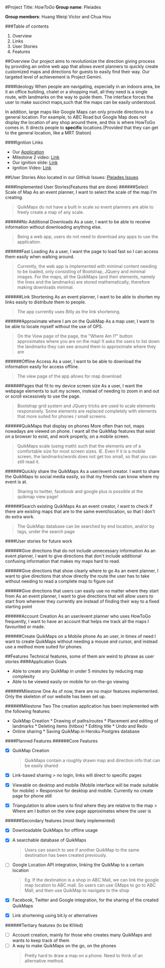#Project Title: _HowToGo_
**Group name**: Pleiades

**Group members**: Huang Weiqi Victor and Chua Hou

###Table of contents
1. Overview
2. Links
3. User Stories
4. Features

##Overview
Our project aims to revolutionize the direction giving process by
providing an online web app that allows event planners to quickly
create customized maps and directions for guests to easily find
their way.
Our targeted level of achievement is Project Gemini.

####Ideology
When people are navigating, especially in an indoors area, be it an office building, chalet or a shopping mall, all they need is a single route, with landmarks on the way to guide them. The interface forces the user to make succinct maps,such that the maps can be easily understood.

In addition, large maps like Google Maps can only provide directions to a general location. For example, to ABC Road but Google Map does not display the location of any shop around there, and this is where HowToGo comes in. It directs people to <b>specific</b> locations.(Provided that they can get to the general location, like a MRT Station)

####Ignition Links
* Our [Application](http://pleiadesorbital.herokuapp.com)
* Milestone 2 video: [Link](https://youtu.be/kokcFMfpR8c)
* Our ignition slide: [Link](http://puu.sh/i7TQv/c23bc5939d.png)
* Ignition Video: [Link](https://www.youtube.com/watch?v=QKuLLNVGvow)

##User Stories
Also located in our GitHub Issues: [Pleiades Issues](https://github.com/XtrKiL/Pleiades/issues)

####Implemented User Stories(Features that are done)
######Select Scale of Map
As an event planner, I want to select the scale of the map I'm creating.
> QuikMaps do not have a built in scale so event planners are able to freely create a map of any scale.

######No Additional Downloads
As a user, I want to be able to receive information without downloading anything else.
> Being a web app, users do not need to download any apps to use the application.

######Fast Loading
As a user, I want the page to load fast so I can access them easily when walking around.
> Currently, the web app is implemented with minimal content needing to be loaded, only consisting of Bootstrap, JQuery and minimal images. For the maps, all the QuikMaps (and their elements, namely the lines and the landmarks) are stored mathematically, therefore making downloads minimal.

######Link Shortening
As an event planner, I want to be able to shorten my links easily to distribute them to people.
> The app currently uses Bitly as the link shortening.

######Approximate where I am on the QuikMap
As a map user, I want to be able to locate myself without the use of GPS.
> On the View page of the page,  the "Where Am I?" button approximates where you are on the map! It asks the users to list down the landmarks they can see around them to approximate where they are

######Offline Access
As a user, I want to be able to download the information easily for access offline.
> The view page of the app allows for map download

######Pages that fit to my device screen size
As a user, I want the webpage elements to suit my screen, instead of needing to zoom in and out or scroll excessively to use the page.
> Bootstrap grid system and JQuery tricks are used to scale elements responsively. Some elements are replaced completely with elements that more suited for phones / small screens.

######QuikMaps that display on phones
More often than not, maps nowadays are viewed on phone. I want all the QuikMap features that exist on a browser to exist, and work properly, on a mobile screen.
> QuikMaps scale (using math) such that the elements are of a comfortable size for most screen sizes. IE. Even if it is a mobile screen, the landmarks/words does not get too small, so that you can still read it.

######Quickly share the QuikMaps
As a user/event creator. I want to share the QuikMaps to social media easily, so that my friends can know where my event is at.
> Sharing to twitter, facebook and google plus is possible at the quikmap view page!

######Search existing QuikMaps
As an event creator, I want to check if there are existing maps that are to the same event/location, so that I don't do extra work.
> The QuikMap database can be searched by end location, and/or by tags, under the search page

####User stories for future work

######Give directions that do not include unnecessary information
As an event planner, I want to give directions that don't include additional confusing information that makes my maps hard to read.

######Give directions that show clearly where to go
As an event planner, I want to give directions that show directly the route the user has to take without needing to read a complete map to figure out

######Give directions that users can easily use no matter where they start from
As an event planner, I want to give directions that will allow users to start from wherever they currently are instead of finding their way to a fixed starting point

######Account Creation
As an user/event planner who uses HowToGo frequently, I want to have an account that helps me track all the maps I favourited or made.

######Create QuikMaps on a Mobile phone
As an user, in times of need I want to create QuikMaps without needing a mouse and cursor, and instead use a method more suited for phones.

##Features
Technical features, some of them are weird to phrase as user stories
####Application Goals
* Able to create any QuikMap in under 5 minutes by reducing map complexity
* Able to be viewed easily on mobile for on-the-go viewing

######Milestone One
As of now, there are no major features implemented. Only the skeleton of our website has been set up.

######Milestone Two
The creation application has been implemented with the following features:
* QuikMap Creation
        * Drawing of paths/routes
        * Placement and editing of landmarks
        * Deleting items (hitbox)
        * Editing title
        * Undo and Redo
* Online sharing
        * Saving QuikMap in Heroku Postgres database

####Planned Features
######Core Features
* [x] QuikMap Creation
    > QuikMaps contain a roughly drawn map and direction info that can be easily shared

* [x] Link-based sharing
                > no login, links will direct to specific pages

* [x] Viewable on desktop and mobile (Mobile interface will be made suitable for mobile)
                > Responsive for desktop and mobile. Currently no create page for phone still

* [x] Triangulation to allow users to find where they are relative to the map
                > Where am I button on the view page approximates where the user is

######Secondary features (most likely implemented)
* [x] Downloadable QuikMaps for offline usage
* [x] A searchable database of QuikMaps
  > Users can search to see if another QuikMap to the same destination has been created previously.

* [ ] Google Location API integration, linking the QuikMap to a certain location
    > Eg. If the destination is a shop in ABC Mall, we can link the google map location to ABC mall. So users can use GMaps to go to ABC Mall, and then use QuikMap to navigate to the shop

* [x] Facebook, Twitter and Google integration, for the sharing of the created QuikMaps
* [x] Link shortening using bit.ly or alternatives

######Tertiary features (to be KIVed)
* [ ] Account creation, mainly for those who creates many QuikMaps and wants to keep track of them
* [ ] A way to make QuikMaps on the go, on the phones
    > Pretty hard to draw a map on a phone. Need to think of an alternative method.
